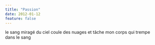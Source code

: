 ```yaml
---
title: "Passion"
date: 2012-01-12
feature: false
---
```


le sang miragé du ciel
coule des nuages et tâche
mon corps qui trempe
dans le sang
